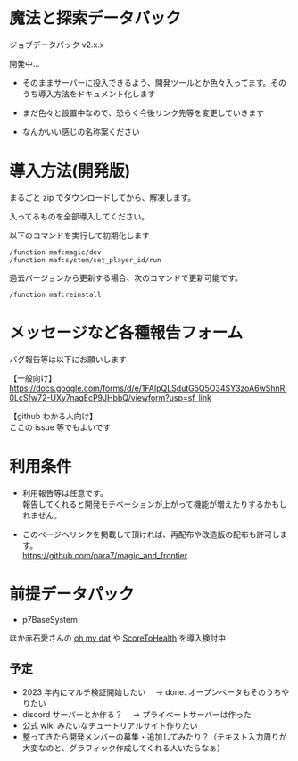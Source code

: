 # 魔法と探索データパック

ジョブデータパック v2.x.x

開発中…

- そのままサーバーに投入できるよう、開発ツールとか色々入ってます。そのうち導入方法をドキュメント化します

- まだ色々と設置中なので、恐らく今後リンク先等を変更していきます

- なんかいい感じの名称案ください

# 導入方法(開発版)

まるごと zip でダウンロードしてから、解凍します。

入ってるものを全部導入してください。

以下のコマンドを実行して初期化します

```
/function maf:magic/dev
/function maf:system/set_player_id/run
```

過去バージョンから更新する場合、次のコマンドで更新可能です。

```
/function maf:reinstall
```

# メッセージなど各種報告フォーム

バグ報告等は以下にお願いします

【一般向け】  
https://docs.google.com/forms/d/e/1FAIpQLSdutG5Q5O34SY3zoA6wShnRi0LcSfw72-UXy7nagEcP9JHbbQ/viewform?usp=sf_link

【github わかる人向け】  
ここの issue 等でもよいです

# 利用条件

- 利用報告等は任意です。  
  報告してくれると開発モチベーションが上がって機能が増えたりするかもしれません。

- このページへリンクを掲載して頂ければ、再配布や改造版の配布も許可します。  
  <https://github.com/para7/magic_and_frontier>

# 前提データパック

- p7BaseSystem

ほか赤石愛さんの [oh my dat](https://github.com/Ai-Akaishi/OhMyDat) や [ScoreToHealth](https://github.com/Ai-Akaishi/ScoreToHealth) を導入検討中

## 予定

- 2023 年内にマルチ検証開始したい　 → done. オープンベータもそのうちやりたい
- discord サーバーとか作る？　 → プライベートサーバーは作った
- 公式 wiki みたいなチュートリアルサイト作りたい
- 整ってきたら開発メンバーの募集・追加してみたり？（テキスト入力周りが大変なのと、グラフィック作成してくれる人いたらなぁ）
